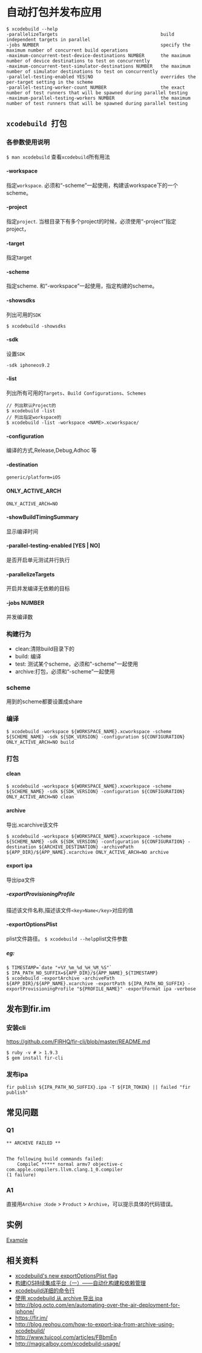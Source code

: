 # 自动打包并发布应用


```
$ xcodebuild --help
-parallelizeTargets                                      build independent targets in parallel
-jobs NUMBER                                             specify the maximum number of concurrent build operations
-maximum-concurrent-test-device-destinations NUMBER      the maximum number of device destinations to test on concurrently
-maximum-concurrent-test-simulator-destinations NUMBER   the maximum number of simulator destinations to test on concurrently
-parallel-testing-enabled YES|NO                         overrides the per-target setting in the scheme
-parallel-testing-worker-count NUMBER                    the exact number of test runners that will be spawned during parallel testing
-maximum-parallel-testing-workers NUMBER                 the maximum number of test runners that will be spawned during parallel testing

```


## `xcodebuild `打包

### 各参数使用说明

`$ man xcodebuild` 查看`xcodebuild`所有用法

#### -workspace

指定`workspace`.
必须和“-scheme”一起使用，构建该workspace下的一个scheme。

#### -project

指定`project`.
当根目录下有多个project的时候，必须使用“-project”指定project，

#### -target

指定target

#### -scheme

指定scheme.
和“-workspace”一起使用，指定构建的scheme。

#### -showsdks

列出可用的`SDK`

```shell
$ xcodebuild -showsdks
```

#### -sdk

设置`SDK`

```
-sdk iphoneos9.2
```

#### -list

列出所有可用的`Targets`、`Build Configurations`、`Schemes`

```shell
// 列出默认Project的
$ xcodebuild -list
// 列出指定workspace的
$ xcodebuild -list -workspace <NAME>.xcworkspace/
```

#### -configuration

编译的方式,Release,Debug,Adhoc 等

#### -destination

`generic/platform=iOS`

#### ONLY_ACTIVE_ARCH

`ONLY_ACTIVE_ARCH=NO`

#### -showBuildTimingSummary

显示编译时间

#### -parallel-testing-enabled [YES | NO]

是否开启单元测试并行执行

#### -parallelizeTargets

开启并发编译无依赖的目标

#### -jobs NUMBER

并发编译数

### 构建行为

* clean:清除build目录下的
* build: 编译
* test: 测试某个scheme，必须和"-scheme"一起使用
* archive:打包，必须和“-scheme”一起使用

### scheme

用到的scheme都要设置成share

### 编译

```shell
$ xcodebuild -workspace ${WORKSPACE_NAME}.xcworkspace -scheme ${SCHEME_NAME} -sdk ${SDK_VERSION} -configuration ${CONFIGURATION} ONLY_ACTIVE_ARCH=NO build
```

### 打包

#### clean

```shell
$ xcodebuild -workspace ${WORKSPACE_NAME}.xcworkspace -scheme ${SCHEME_NAME} -sdk ${SDK_VERSION} -configuration ${CONFIGURATION} ONLY_ACTIVE_ARCH=NO clean
```

#### archive

导出.xcarchive该文件

```shell
$ xcodebuild -workspace ${WORKSPACE_NAME}.xcworkspace -scheme ${SCHEME_NAME} -sdk ${SDK_VERSION} -configuration ${CONFIGURATION} -destination ${ARCHIVE_DESTINATION} -archivePath ${APP_DIR}/${APP_NAME}.xcarchive ONLY_ACTIVE_ARCH=NO archive
```

#### export ipa

导出ipa文件

##### -exportProvisioningProfile

描述该文件名称,描述该文件`<key>Name</key>`对应的值

#### -exportOptionsPlist

plist文件路径。
```$ xcodebuild --help```plist文件参数

##### eg:

```shell
$ TIMESTAMP=`date "+%Y_%m_%d_%H_%M_%S"`
$ IPA_PATH_NO_SUFFIX=${APP_DIR}/${APP_NAME}_${TIMESTAMP}
$ xcodebuild -exportArchive -archivePath ${APP_DIR}/${APP_NAME}.xcarchive -exportPath ${IPA_PATH_NO_SUFFIX} -exportProvisioningProfile "${PROFILE_NAME}" -exportFormat ipa -verbose
```

## 发布到fir.im

### 安装cli

<https://github.com/FIRHQ/fir-cli/blob/master/README.md>

```shell
$ ruby -v # > 1.9.3
$ gem install fir-cli
```

### 发布ipa

```shell
fir publish ${IPA_PATH_NO_SUFFIX}.ipa -T ${FIR_TOKEN} || failed "fir publish"
```

## 常见问题

### Q1

```
** ARCHIVE FAILED **


The following build commands failed:
	CompileC ***** normal armv7 objective-c com.apple.compilers.llvm.clang.1_0.compiler
(1 failure)
```

### A1

直接用`Archive `:`Xode` > `Product` > `Archive`，可以提示具体的代码错误。

## 实例

[Example](https://github.com/GreedBell/resource/tree/master/shell/iosPublish)

## 相关资料

* [xcodebuild's new exportOptionsPlist flag](http://www.matrixprojects.net/p/xcodebuild-export-options-plist/)
* [构建iOS持续集成平台（一）——自动化构建和依赖管理](http://www.infoq.com/cn/articles/build-ios-continuous-integration-platform-part1/)
* [xcodebuild详细的命令行](https://developer.apple.com/library/mac/documentation/Darwin/Reference/ManPages/man1/xcodebuild.1.html)
* [使用 xcodebuild 从 archive 导出 ipa](http://blog.reohou.com/how-to-export-ipa-from-archive-using-xcodebuild/)
* <http://blog.octo.com/en/automating-over-the-air-deployment-for-iphone/>
* <https://fir.im/>
* <http://blog.reohou.com/how-to-export-ipa-from-archive-using-xcodebuild/>
* <http://www.tuicool.com/articles/FBbmEn>
* <http://magicalboy.com/xcodebuild-usage/>
